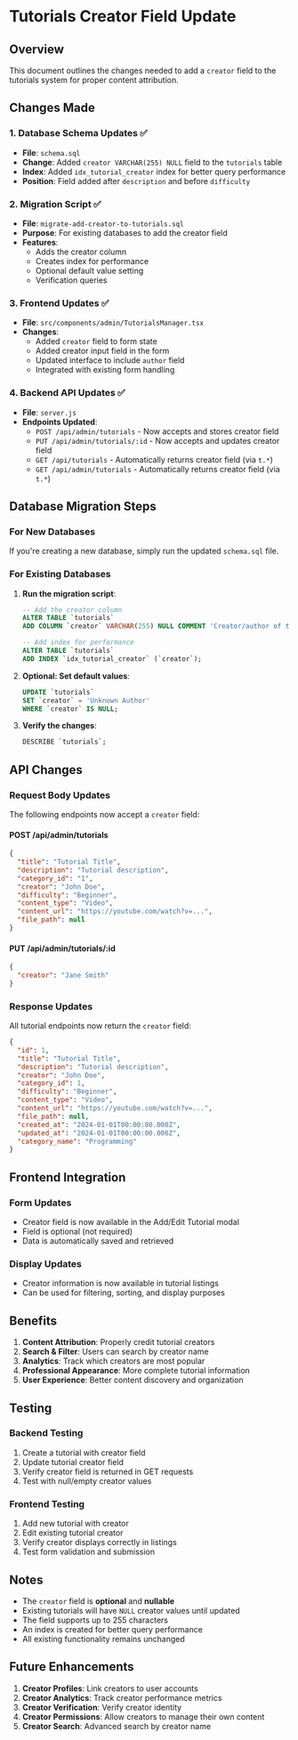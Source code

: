 # Tutorials Creator Field Update

## Overview
This document outlines the changes needed to add a `creator` field to the tutorials system for proper content attribution.

## Changes Made

### 1. Database Schema Updates ✅
- **File**: `schema.sql`
- **Change**: Added `creator VARCHAR(255) NULL` field to the `tutorials` table
- **Index**: Added `idx_tutorial_creator` index for better query performance
- **Position**: Field added after `description` and before `difficulty`

### 2. Migration Script ✅
- **File**: `migrate-add-creator-to-tutorials.sql`
- **Purpose**: For existing databases to add the creator field
- **Features**: 
  - Adds the creator column
  - Creates index for performance
  - Optional default value setting
  - Verification queries

### 3. Frontend Updates ✅
- **File**: `src/components/admin/TutorialsManager.tsx`
- **Changes**:
  - Added `creator` field to form state
  - Added creator input field in the form
  - Updated interface to include `author` field
  - Integrated with existing form handling

### 4. Backend API Updates ✅
- **File**: `server.js`
- **Endpoints Updated**:
  - `POST /api/admin/tutorials` - Now accepts and stores creator field
  - `PUT /api/admin/tutorials/:id` - Now accepts and updates creator field
  - `GET /api/tutorials` - Automatically returns creator field (via `t.*`)
  - `GET /api/admin/tutorials` - Automatically returns creator field (via `t.*`)

## Database Migration Steps

### For New Databases
If you're creating a new database, simply run the updated `schema.sql` file.

### For Existing Databases
1. **Run the migration script**:
   ```sql
   -- Add the creator column
   ALTER TABLE `tutorials` 
   ADD COLUMN `creator` VARCHAR(255) NULL COMMENT 'Creator/author of the tutorial' AFTER `description`;
   
   -- Add index for performance
   ALTER TABLE `tutorials` 
   ADD INDEX `idx_tutorial_creator` (`creator`);
   ```

2. **Optional: Set default values**:
   ```sql
   UPDATE `tutorials` 
   SET `creator` = 'Unknown Author' 
   WHERE `creator` IS NULL;
   ```

3. **Verify the changes**:
   ```sql
   DESCRIBE `tutorials`;
   ```

## API Changes

### Request Body Updates
The following endpoints now accept a `creator` field:

#### POST /api/admin/tutorials
```json
{
  "title": "Tutorial Title",
  "description": "Tutorial description",
  "category_id": "1",
  "creator": "John Doe",
  "difficulty": "Beginner",
  "content_type": "Video",
  "content_url": "https://youtube.com/watch?v=...",
  "file_path": null
}
```

#### PUT /api/admin/tutorials/:id
```json
{
  "creator": "Jane Smith"
}
```

### Response Updates
All tutorial endpoints now return the `creator` field:
```json
{
  "id": 1,
  "title": "Tutorial Title",
  "description": "Tutorial description",
  "creator": "John Doe",
  "category_id": 1,
  "difficulty": "Beginner",
  "content_type": "Video",
  "content_url": "https://youtube.com/watch?v=...",
  "file_path": null,
  "created_at": "2024-01-01T00:00:00.000Z",
  "updated_at": "2024-01-01T00:00:00.000Z",
  "category_name": "Programming"
}
```

## Frontend Integration

### Form Updates
- Creator field is now available in the Add/Edit Tutorial modal
- Field is optional (not required)
- Data is automatically saved and retrieved

### Display Updates
- Creator information is now available in tutorial listings
- Can be used for filtering, sorting, and display purposes

## Benefits

1. **Content Attribution**: Properly credit tutorial creators
2. **Search & Filter**: Users can search by creator name
3. **Analytics**: Track which creators are most popular
4. **Professional Appearance**: More complete tutorial information
5. **User Experience**: Better content discovery and organization

## Testing

### Backend Testing
1. Create a tutorial with creator field
2. Update tutorial creator field
3. Verify creator field is returned in GET requests
4. Test with null/empty creator values

### Frontend Testing
1. Add new tutorial with creator
2. Edit existing tutorial creator
3. Verify creator displays correctly in listings
4. Test form validation and submission

## Notes

- The `creator` field is **optional** and **nullable**
- Existing tutorials will have `NULL` creator values until updated
- The field supports up to 255 characters
- An index is created for better query performance
- All existing functionality remains unchanged

## Future Enhancements

1. **Creator Profiles**: Link creators to user accounts
2. **Creator Analytics**: Track creator performance metrics
3. **Creator Verification**: Verify creator identity
4. **Creator Permissions**: Allow creators to manage their own content
5. **Creator Search**: Advanced search by creator name
